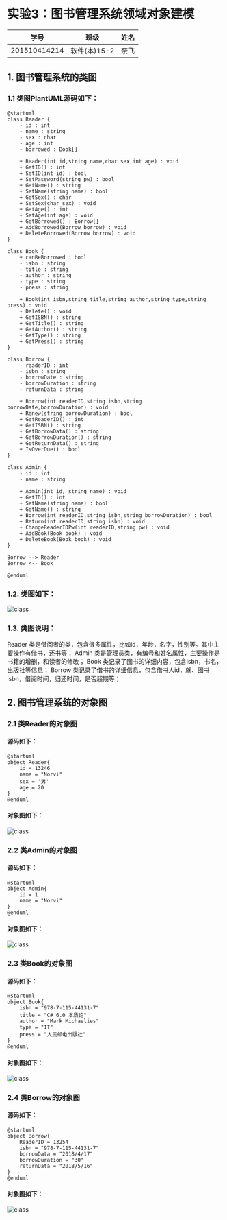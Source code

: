 # 实验3：图书管理系统领域对象建模
|学号|班级|姓名|
|:-------:|:-------------: | :----------:|
|201510414214|软件(本)15-2|奈飞|
## 1. 图书管理系统的类图

### 1.1 类图PlantUML源码如下：

``` class
@startuml
class Reader {
    - id : int
    - name : string
    - sex : char
    - age : int
    - borrowed : Book[]

    + Reader(int id,string name,char sex,int age) : void
    + GetID() : int
    + SetID(int id) : bool
    + SetPassword(string pw) : bool
    + GetName() : string
    + SetName(string name) : bool
    + GetSex() : char
    + SetSex(char sex) : void
    + GetAge() : int 
    + SetAge(int age) : void
    + GetBorrowed() : Borrow[]
    + AddBorrowed(Borrow borrow) : void
    + DeleteBorrowed(Borrow borrow) : void
}

class Book {
    + canBeBorrowed : bool
    - isbn : string
    - title : string
    - author : string
    - type : string
    - press : string

    + Book(int isbn,string title,string author,string type,string press) : void
    + Delete() : void
    + GetISBN() : string
    + GetTitle() : string
    + GetAuthor() : string
    + GetType() : string
    + GetPress() : string
}

class Borrow {
    - readerID : int
    - isbn : string
    - borrowDate : string
    - borrowDuration : string
    - returnData : string

    + Borrow(int readerID,string isbn,string borrowDate,borrowDuration) : void
    + Renew(string borrowDuration) : bool
    + GetReaderID() : int
    + GetISBN() : string
    + GetBorrowData() : string
    + GetBorrowDuration() : string
    + GetReturnData() : string
    + IsOverDue() : bool
}

class Admin {
    - id : int
    - name : string

    + Admin(int id, string name) : void
    + GetID() : int
    + SetName(string name) : bool
    + GetName() : string
    + Borrow(int readerID,string isbn,string borrowDuration) : bool
    + Return(int readerID,string isbn) : void
    + ChangeReaderIDPw(int readerID,string pw) : void
    + AddBook(Book book) : void
    + DeleteBook(Book book) : void
}

Borrow --> Reader
Borrow <-- Book

@enduml
```

### 1.2. 类图如下：

![class]("https://github.com/icemaplen/is_analysis/blob/master/test3/iamge/20180417155541.png")

### 1.3. 类图说明：
Reader 类是借阅者的类，包含很多属性，比如id，年龄，名字，性别等。其中主要操作有借书，还书等；
Admin 类是管理员类，有编号和姓名属性，主要操作是书籍的增删，和读者的修改；
Book 类记录了图书的详细内容，包含isbn，书名，出版社等信息；
Borrow 类记录了借书的详细信息，包含借书人id，就、图书isbn，借阅时间，归还时间，是否超期等；

## 2. 图书管理系统的对象图
### 2.1 类Reader的对象图
#### 源码如下：
``` class
@startuml
object Reader{
    id = 13246
    name = "Norvi"
    sex = '男'
    age = 20
}
@enduml
``` 
#### 对象图如下：
![class]("https://github.com/icemaplen/is_analysis/blob/master/test3/iamge/20180417160701.png")

### 2.2 类Admin的对象图
#### 源码如下：
``` class
@startuml
object Admin{
    id = 1
    name = "Norvi"
}
@enduml
``` 
#### 对象图如下：
![class]("https://github.com/icemaplen/is_analysis/blob/master/test3/iamge/20180417160836.png")

### 2.3 类Book的对象图
#### 源码如下：
``` class
@startuml
object Book{
    isbn = "978-7-115-44131-7"
    title = "C# 6.0 本质论"
    author = "Mark Michaelies"
    type = "IT"
    press = "人民邮电出版社"
}
@enduml
``` 
#### 对象图如下：
![class]("https://github.com/icemaplen/is_analysis/blob/master/test3/iamge/20180417161114.png")

### 2.4 类Borrow的对象图
#### 源码如下：
``` class
@startuml
object Borrow{
    ReaderID = 13254
    isbn = "978-7-115-44131-7"
    borrowData = "2018/4/17"
    borrowDuration = "30"
    returnData = "2018/5/16"
}
@enduml
``` 
#### 对象图如下：
![class]("https://github.com/icemaplen/is_analysis/blob/master/test3/iamge/20180417161329.png")